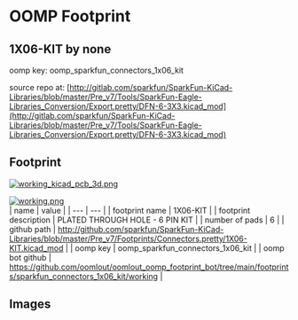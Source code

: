 # OOMP Footprint  
## 1X06-KIT  by none  
  
oomp key: oomp_sparkfun_connectors_1x06_kit  
  
source repo at: [http://gitlab.com/sparkfun/SparkFun-KiCad-Libraries/blob/master/Pre_v7/Tools/SparkFun-Eagle-Libraries_Conversion/Export.pretty/DFN-6-3X3.kicad_mod](http://gitlab.com/sparkfun/SparkFun-KiCad-Libraries/blob/master/Pre_v7/Tools/SparkFun-Eagle-Libraries_Conversion/Export.pretty/DFN-6-3X3.kicad_mod)  
## Footprint  
  
[![working_kicad_pcb_3d.png](working_kicad_pcb_3d_600.png)](working_kicad_pcb_3d.png)  
  
[![working.png](working_600.png)](working.png)  
| name | value | 
| --- | --- | 
| footprint name | 1X06-KIT | 
| footprint description | PLATED THROUGH HOLE - 6 PIN KIT | 
| number of pads | 6 | 
| github path | http://github.com/sparkfun/SparkFun-KiCad-Libraries/blob/master/Pre_v7/Footprints/Connectors.pretty/1X06-KIT.kicad_mod | 
| oomp key | oomp_sparkfun_connectors_1x06_kit | 
| oomp bot github | https://github.com/oomlout/oomlout_oomp_footprint_bot/tree/main/footprints/sparkfun_connectors_1x06_kit/working | 
## Images  
